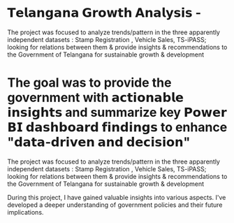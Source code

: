 # 𝗧𝗲𝗹𝗮𝗻𝗴𝗮𝗻𝗮 𝗚𝗿𝗼𝘄𝘁𝗵 𝗔𝗻𝗮𝗹𝘆𝘀𝗶𝘀 -
The project was focused to analyze trends/pattern in the three apparently independent datasets : Stamp Registration , Vehicle Sales, TS-iPASS; looking for relations between them &amp; provide insights &amp; recommendations to the Government of Telangana for sustainable growth &amp; development

# The goal was to provide the government with 𝗮𝗰𝘁𝗶𝗼𝗻𝗮𝗯𝗹𝗲 𝗶𝗻𝘀𝗶𝗴𝗵𝘁𝘀 and summarize key 𝗣𝗼𝘄𝗲𝗿 𝗕𝗜 𝗱𝗮𝘀𝗵𝗯𝗼𝗮𝗿𝗱 𝗳𝗶𝗻𝗱𝗶𝗻𝗴𝘀 to enhance "𝗱𝗮𝘁𝗮-𝗱𝗿𝗶𝘃𝗲𝗻 𝗮𝗻𝗱 𝗱𝗲𝗰𝗶𝘀𝗶𝗼𝗻"

The project was focused to analyze trends/pattern in the three apparently independent datasets : Stamp Registration , Vehicle Sales, TS-iPASS;
looking for relations between them & provide insights & recommendations to the Government of Telangana for sustainable growth & development

During this project, I have gained valuable insights into various aspects. I've developed a deeper understanding of government policies and their future implications. 
